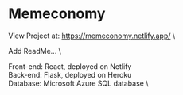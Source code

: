 # Memeconomy 

View Project at: https://memeconomy.netlify.app/   \

Add ReadMe... \

Front-end: React, deployed on Netlify \
Back-end: Flask, deployed on Heroku  \
Database: Microsoft Azure SQL database  \
